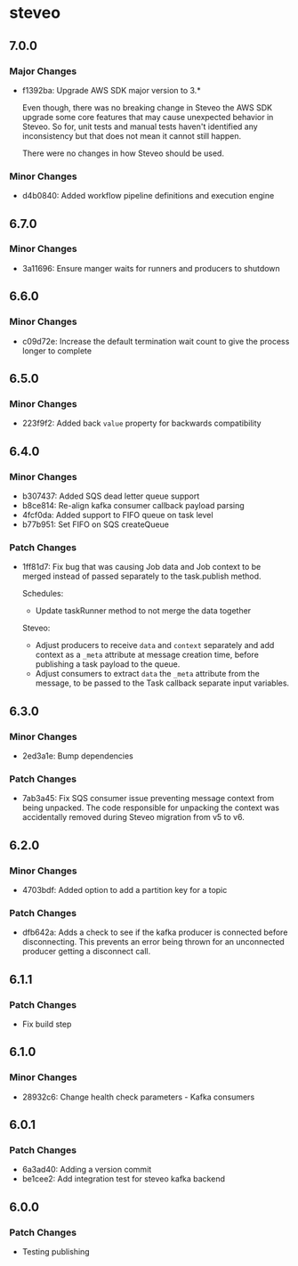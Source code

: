 # steveo

## 7.0.0

### Major Changes

- f1392ba: Upgrade AWS SDK major version to 3.\*

  Even though, there was no breaking change in Steveo the AWS SDK upgrade some core features that may cause unexpected
  behavior in Steveo. So for, unit tests and manual tests haven't identified any inconsistency but that does not mean it
  cannot still happen.

  There were no changes in how Steveo should be used.

### Minor Changes

- d4b0840: Added workflow pipeline definitions and execution engine

## 6.7.0

### Minor Changes

- 3a11696: Ensure manger waits for runners and producers to shutdown

## 6.6.0

### Minor Changes

- c09d72e: Increase the default termination wait count to give the process longer to complete

## 6.5.0

### Minor Changes

- 223f9f2: Added back `value` property for backwards compatibility

## 6.4.0

### Minor Changes

- b307437: Added SQS dead letter queue support
- b8ce814: Re-align kafka consumer callback payload parsing
- 4fcf0da: Added support to FIFO queue on task level
- b77b951: Set FIFO on SQS createQueue

### Patch Changes

- 1ff81d7: Fix bug that was causing Job data and Job context to be merged instead of
  passed separately to the task.publish method.

  Schedules:

  - Update taskRunner method to not merge the data together

  Steveo:

  - Adjust producers to receive `data` and `context` separately and add context as a `_meta` attribute at message creation
    time, before publishing a task payload to the queue.
  - Adjust consumers to extract `data` the `_meta` attribute from the message, to be passed to the Task callback
    separate input variables.

## 6.3.0

### Minor Changes

- 2ed3a1e: Bump dependencies

### Patch Changes

- 7ab3a45: Fix SQS consumer issue preventing message context from being unpacked.
  The code responsible for unpacking the context was accidentally removed during Steveo migration from v5 to v6.

## 6.2.0

### Minor Changes

- 4703bdf: Added option to add a partition key for a topic

### Patch Changes

- dfb642a: Adds a check to see if the kafka producer is connected before disconnecting. This prevents an error being thrown for an unconnected producer getting a disconnect call.

## 6.1.1

### Patch Changes

- Fix build step

## 6.1.0

### Minor Changes

- 28932c6: Change health check parameters - Kafka consumers

## 6.0.1

### Patch Changes

- 6a3ad40: Adding a version commit
- be1cee2: Add integration test for steveo kafka backend

## 6.0.0

### Patch Changes

- Testing publishing
